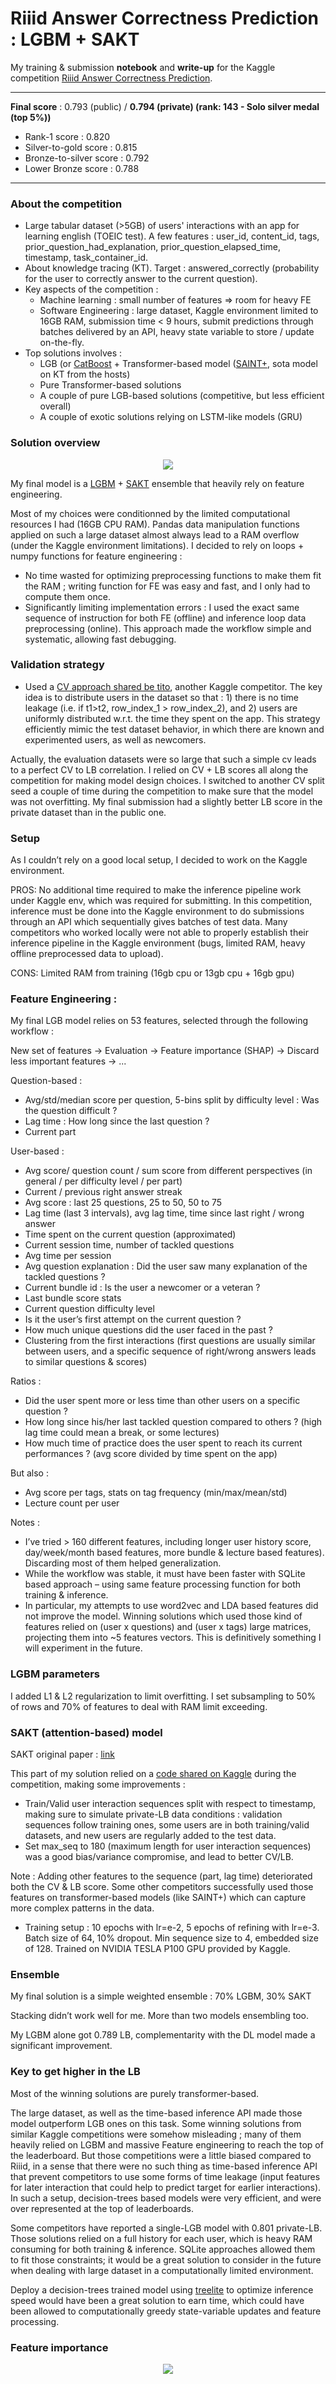 # Riiid Answer Correctness Prediction : LGBM + SAKT

My training & submission **notebook** and **write-up** for the Kaggle competition [Riiid Answer Correctness Prediction](https://www.kaggle.com/c/riiid-test-answer-prediction/overview).


---

**Final score** : 0.793 (public) / **0.794 (private) (rank: 143 - Solo silver medal (top 5%))**
- Rank-1 score : 0.820
- Silver-to-gold score : 0.815
- Bronze-to-silver score : 0.792
- Lower Bronze score : 0.788

---

### About the competition

- Large tabular dataset (>5GB) of users' interactions with an app for learning english (TOEIC test). A few features : user_id, content_id, tags, prior_question_had_explanation, prior_question_elapsed_time, timestamp, task_container_id.
- About knowledge tracing (KT). Target : answered_correctly (probability for the user to correctly answer to the current question). 
- Key aspects of the competition :
	- Machine learning : small number of features => room for heavy FE
	- Software Engineering : large dataset, Kaggle environment limited to 16GB RAM, submission time < 9 hours, submit predictions through batches delivered by an API, heavy state variable to store / update on-the-fly.
- Top solutions involves :
	- LGB (or [CatBoost](https://arxiv.org/abs/1706.09516) + Transformer-based model ([SAINT+](https://arxiv.org/pdf/2010.12042.pdf), sota model on KT from the hosts)
	- Pure Transformer-based solutions
	- A couple of pure LGB-based solutions (competitive, but less efficient overall)
	- A couple of exotic solutions relying on LSTM-like models (GRU)



### Solution overview


<p align="center">
  <img src="https://raw.githubusercontent.com/Johann-Huber/riiid_lgbm_sakt/master/assets/riiid_ensemble_pipeline.jpg">
</p>


My final model is a [LGBM](https://papers.nips.cc/paper/2017/hash/6449f44a102fde848669bdd9eb6b76fa-Abstract.html) + [SAKT](https://arxiv.org/abs/1907.06837) ensemble that heavily rely on feature engineering. 

Most of my choices were conditionned by the limited computational resources I had (16GB CPU RAM).
Pandas data manipulation functions applied on such a large dataset almost always lead to a RAM overflow (under the Kaggle environment limitations). I decided to rely on loops + numpy functions for feature engineering :
- No time wasted for optimizing preprocessing functions to make them fit the RAM ; writing function for FE was easy and fast, and I only had to compute them once.
- Significantly limiting implementation errors : I used the exact same sequence of instruction for both FE (offline) and inference loop data preprocessing (online).
This approach made the workflow simple and systematic, allowing fast debugging. 



### Validation strategy 
- Used a [CV approach shared be tito](https://www.kaggle.com/its7171/cv-strategy), another Kaggle competitor. The key idea is to distribute users in the dataset so that : 1) there is no time leakage (i.e. if t1>t2, row_index_1 > row_index_2), and 2) users are uniformly distributed w.r.t. the time they spent on the app. This strategy efficiently mimic the test dataset behavior, in which there are known and experimented users, as well as newcomers.

Actually, the evaluation datasets were so large that such a simple cv leads to a perfect CV to LB correlation. 
I relied on CV + LB scores all along the competition for making model design choices. I switched to another CV split seed a couple of time during the competition to make sure that the model was not overfitting.
My final submission had a slightly better LB score in the private dataset than in the public one.

### Setup
As I couldn’t rely on a good local setup, I decided to work on the Kaggle environment.

PROS: No additional time required to make the inference pipeline work under Kaggle env, which was required for submitting.
In this competition, inference must be done into the Kaggle environment to do submissions through an API which sequentially gives batches of test data. Many competitors who worked locally were not able to properly establish their inference pipeline in the Kaggle environment (bugs, limited RAM, heavy offline preprocessed data to upload).

CONS: Limited RAM from training (16gb cpu or 13gb cpu + 16gb gpu)


### Feature Engineering :

My final LGB model relies on 53 features, selected through the following workflow :

New set of features → Evaluation → Feature importance (SHAP) → Discard less important features → ...

Question-based : 
- Avg/std/median score per question, 5-bins split by difficulty level : Was the question difficult ?
- Lag time : How long since the last question ?
- Current part


User-based : 
- Avg score/ question count / sum score from different perspectives (in general / per difficulty level / per part)
- Current / previous right answer streak
- Avg score : last 25 questions, 25 to 50, 50 to 75
- Lag time (last 3 intervals), avg lag time, time since last right / wrong answer
- Time spent on the current question (approximated)  
- Current session time, number of tackled questions
- Avg time per session
- Avg question explanation : Did the user saw many explanation of the tackled questions ?
- Current bundle id : Is the user a newcomer or a veteran ?
- Last bundle score stats
- Current question difficulty level
- Is it the user’s first attempt on the current question ?
- How much unique questions did the user faced in the past ?
- Clustering from the first interactions (first questions are usually similar between users, and a specific sequence of right/wrong answers leads to similar questions & scores)

Ratios : 
- Did the user spent more or less time than other users on a specific question ?
- How long since his/her last tackled question compared to others ? (high lag time could mean a break, or some lectures)
- How much time of practice does the user spent to reach its current performances ? (avg score divided by time spent on the app)

But also :
- Avg score per tags, stats on tag frequency (min/max/mean/std)
- Lecture count per user


Notes :
- I’ve tried > 160 different features, including longer user history score, day/week/month based features, more bundle & lecture based features). Discarding most of them helped generalization.
- While the workflow was stable, it must have been faster with SQLite based approach – using same feature processing function for both training & inference.
- In particular, my attempts to use word2vec and LDA based features did not improve the model. Winning solutions which used those kind of features relied on (user x questions) and (user x tags) large matrices, projecting them into ~5 features vectors. This is definitively something I will experiment in the future.


### LGBM parameters

I added L1 & L2 regularization to limit overfitting. I set subsampling to 50% of rows and 70% of features to deal with RAM limit exceeding.

### SAKT (attention-based) model

SAKT original paper : [link](https://arxiv.org/abs/1907.06837)

This part of my solution relied on a [code shared on Kaggle](https://www.kaggle.com/wangsg/a-self-attentive-model-for-knowledge-tracing) during the competition, making some improvements : 

- Train/Valid user interaction sequences split with respect to timestamp, making sure to simulate private-LB data conditions : validation sequences follow training ones, some users are in both training/valid datasets, and new users are regularly added to the test data. 
- Set max_seq to 180 (maximum length for user interaction sequences) was a good bias/variance compromise, and lead to better CV/LB.

Note : Adding other features to the sequence (part, lag time) deteriorated both the CV & LB score. Some other competitors successfully used those features on transformer-based models (like SAINT+) which can capture more complex patterns in the data.

- Training setup : 10 epochs with lr=e-2, 5 epochs of refining with lr=e-3. Batch size of 64, 10% dropout. Min sequence size to 4, embedded size of 128. Trained on NVIDIA TESLA P100 GPU provided by Kaggle.

### Ensemble

My final solution is a simple weighted ensemble : 70% LGBM, 30% SAKT

Stacking didn’t work well for me. More than two models ensembling too. 

My LGBM alone got 0.789 LB, complementarity with the DL model made a significant improvement.


### Key to get higher in the LB

Most of the winning solutions are purely transformer-based. 

The large dataset, as well as the time-based inference API made those model outperform LGB ones on this task.
Some winning solutions from similar Kaggle competitions were somehow misleading ; many of them heavily relied on LGBM and massive Feature engineering to reach the top of the leaderboard. But those competitions were a little biased compared to Riiid, in a sense that there were no such thing as time-based inference API that prevent competitors to use some forms of time leakage (input features for later interaction that could help to predict target for earlier interactions). In such a setup, decision-trees based models were very efficient, and were over represented at the top of leaderboards.

Some competitors have reported a single-LGB model with 0.801 private-LB. Those solutions relied on a full history for each user, which is heavy RAM consuming for both training & inference. SQLite approaches allowed them to fit those constraints; it would be a great solution to consider in the future when dealing with large dataset in a computationally limited environment.


Deploy a decision-trees trained model using [treelite](https://github.com/dmlc/treelite) to optimize inference speed would have been a great solution to earn time, which could have been allowed to computationally greedy state-variable updates and feature processing.


### Feature importance

<p align="center">
  <img src="https://raw.githubusercontent.com/Johann-Huber/riiid_lgbm_sakt/master/assets/lgbm_feature_importance_barplot.png">
</p>


